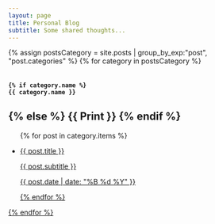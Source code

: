 ```yaml
---
layout: page
title: Personal Blog
subtitle: Some shared thoughts...
---
```


<div>
{% assign postsCategory = site.posts | group_by_exp:"post", "post.categories"  %}
{% for category in postsCategory %}
<h4 class="post-teaser__month">
<code>
{% if category.name %} 
{{ category.name }}
</code>
 
{% else %} 
{{ Print }} 
{% endif %}
---
</h4>
<ul class="blog-posts">
{% for post in category.items %}
<li class="blog-posts">
<a href="{{ post.url | prepend: site.baseurl }}">
<p class="blog-posts__title">{{ post.title }}</p>
<p class="blog-posts__subtitle">{{ post.subtitle }}</p>
<p class="blog-posts__date">{{ post.date | date: "%B %d %Y" }}</p
</a>
</li>
{% endfor %}
</ul>
{% endfor %}
</div>
